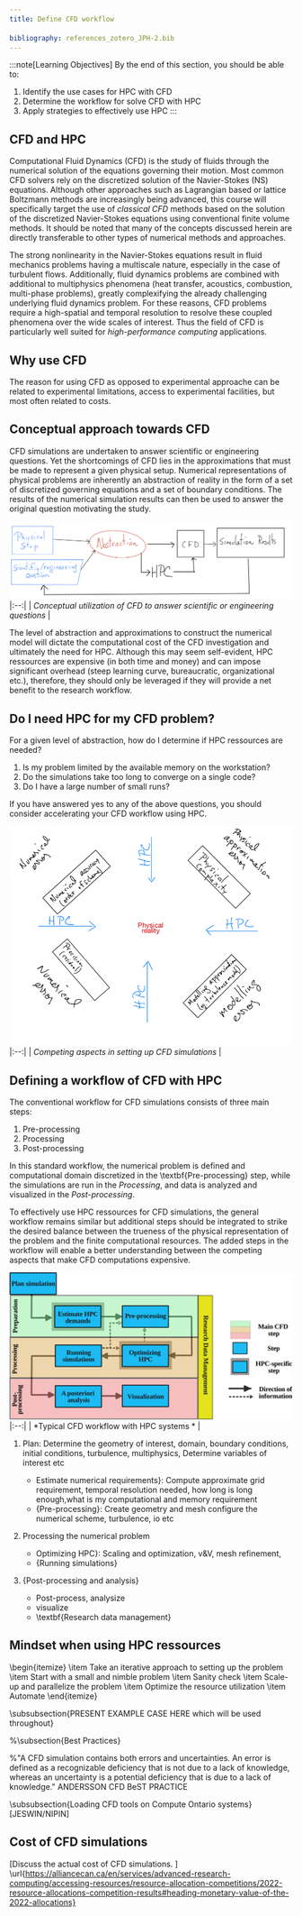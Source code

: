 ```yaml
---
title: Define CFD workflow

bibliography: references_zotero_JPH-2.bib
---
```


:::note[Learning Objectives]
By the end of this section, you should be able to:
1. Identify the use cases for HPC with CFD
2. Determine the workflow for solve CFD with HPC
3. Apply strategies to effectively use HPC 
:::

## CFD and HPC
Computational Fluid Dynamics (CFD) is the study of fluids through the numerical solution of the equations governing their motion.    Most common CFD solvers rely on the discretized solution of the Navier-Stokes (NS) equations.  Although other approaches such as Lagrangian based  or lattice Boltzmann methods are increasingly being advanced, this course will specifically target the use of *classical CFD* methods based on the solution of the discretized Navier-Stokes equations using conventional finite volume methods. It should be noted that many of the concepts discussed herein are directly transferable to other types of numerical methods and approaches.

The strong nonlinearity in the Navier-Stokes equations result in fluid mechanics problems having a multiscale nature, especially in the case of turbulent flows. Additionally, fluid dynamics problems are combined with additional to multiphysics phenomena (heat transfer, acoustics, combustion, multi-phase problems), greatly complexifying the already challenging underlying fluid dynamics problem. For these reasons, CFD problems require a high-spatial and temporal resolution to resolve these coupled phenomena over the wide scales of interest. Thus the field of CFD is particularly well suited for *high-performance computing* applications.




## Why use CFD 

The reason for using CFD as opposed to experimental approache can be related to experimental limitations, access to experimental facilities, but most often related to costs. 



## Conceptual approach towards CFD
CFD simulations are undertaken to answer scientific or engineering questions. Yet the shortcomings of CFD lies in the approximations that must be made to represent a given physical setup.  Numerical representations of physical problems are inherently an abstraction of reality in the form of a set of discretized governing equations and a set of boundary conditions.   The results of the numerical simulation results can then be used to answer the original question motivating the study.

![Swirls and colors of Jupiter from the space probe Juno.](../../../assets/figs_section2/ARC4CFD_conceptualHPC.png "Conceptual utilization of CFD to answer scientific or engineering questions.")
|:--:| 
| *Conceptual utilization of CFD to answer scientific or engineering questions* |

 The level of abstraction and approximations to construct the numerical model  will dictate the computational cost of the CFD investigation and ultimately the need for HPC. Although this may seem self-evident, HPC ressources are expensive (in both time and money) and can impose significant overhead (steep learning curve, bureaucratic, organizational etc.), therefore, they should only be leveraged if they will provide a net benefit to the research workflow. 


 
 
## Do I need HPC for my CFD problem?
 For a given level of abstraction, how do I determine if HPC ressources are needed?
1. Is my problem limited by the available memory on the workstation?
2. Do the simulations take too long to converge on a single code?
3. Do I have a large number of small runs?

If you have answered yes to any of the above questions, you should consider accelerating your CFD workflow using HPC.


![HPCcompromise.](../../../assets/figs_section2/ARC4CFD_leverateHPC_compromise.png "Competing aspects in setting up CFD simulations")
|:--:| 
| *Competing aspects in setting up CFD simulations* |


## Defining a workflow of CFD with HPC
The conventional workflow for CFD simulations consists of three main steps:
1. Pre-processing
2. Processing
3. Post-processing

In this standard workflow, the numerical problem is defined and computational domain discretized in  the \textbf{Pre-processing} step, while the simulations are run in the *Processing*, and data is analyzed and visualized in the *Post-processing*.


 To effectively use HPC ressources for CFD simulations, the general workflow remains similar but additional steps should be integrated to strike the desired balance between the trueness of the physical representation of the problem and the finite computational resources. The added steps in the workflow will enable a better understanding between the competing aspects that make CFD computations expensive.



![CFDworkflow.](../../../assets/figs_section2/ARC4CFD_workflow.svg  "Typical CFD workflow with HPC systems ")
|:--:| 
| *Typical CFD workflow with HPC systems * |





1. Plan: Determine the geometry of interest, domain, boundary conditions, initial conditions, turbulence, multiphysics,   Determine variables of interest etc
    - Estimate numerical requirements}: Compute approximate grid requirement, temporal resolution needed, how long is long enough,what is my computational and memory requirement
    - {Pre-processing}: Create geometry and mesh   configure the numerical scheme, turbulence, io etc
2. Processing the numerical problem 
    - Optimizing HPC}: Scaling and optimization, v\&V, mesh refinement,
    - {Running simulations}

3. {Post-processing and analysis}
    - Post-process, analysize
    - visualize
    - \textbf{Research data management}





## Mindset when using HPC ressources
\begin{itemize}
    \item Take an iterative approach to setting up the problem
    \item Start with a small and nimble problem
    \item Sanity check
    \item Scale-up and parallelize the problem
    \item Optimize the resource utilization
    \item Automate
\end{itemize}








\subsubsection{PRESENT EXAMPLE CASE HERE which will be used throughout}






%\subsection{Best Practices}

%"A CFD simulation contains both errors and uncertainties. An error is defined as a recognizable deficiency that is not due to a lack of knowledge, whereas an uncertainty is a potential deficiency that is due to a lack of knowledge." ANDERSSON CFD BeST PRACTICE




\subsubsection{Loading CFD tools on Compute Ontario systems}
[JESWIN/NIPIN]




## Cost of CFD simulations
[Discuss the actual cost of CFD simulations. ]
\url{https://alliancecan.ca/en/services/advanced-research-computing/accessing-resources/resource-allocation-competitions/2022-resource-allocations-competition-results#heading-monetary-value-of-the-2022-allocations}
